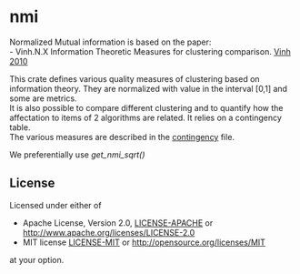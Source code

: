 # nmi

Normalized Mutual information is based on the paper:  
    - Vinh.N.X Information Theoretic Measures for clustering comparison. [Vinh 2010](https://jmlr.csail.mit.edu/papers/volume11/vinh10a/vinh10a.pdf)


This crate defines various quality measures of clustering based on information theory.
They are normalized with value in the interval [0,1] and some are metrics.  
It is also possible to compare different clustering and to quantify how the affectation to items of 2 algorithms are related. It relies on a contingency table.  
The various measures are described in the [contingency](./src/contingency.rs) file.


We preferentially use *get_nmi_sqrt()*

## License

Licensed under either of

* Apache License, Version 2.0, [LICENSE-APACHE](LICENSE-APACHE) or <http://www.apache.org/licenses/LICENSE-2.0>
* MIT license [LICENSE-MIT](LICENSE-MIT) or <http://opensource.org/licenses/MIT>

at your option.